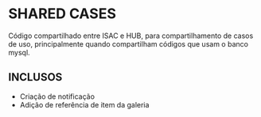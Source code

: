 # SHARED CASES

  Código compartilhado entre ISAC e HUB, para compartilhamento de casos de uso, principalmente quando compartilham códigos que usam o banco mysql.

## INCLUSOS

- Criação de notificação
- Adição de referência de item da galeria